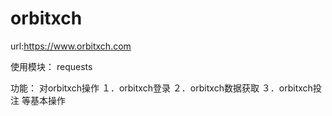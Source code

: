 # orbitxch
url:https://www.orbitxch.com

使用模块：
requests

功能：
对orbitxch操作
１．orbitxch登录
２．orbitxch数据获取
３．orbitxch投注
等基本操作
